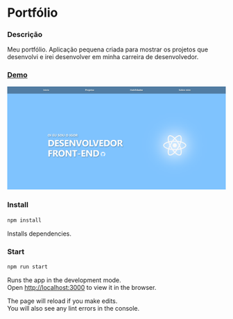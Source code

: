 # Portfólio
### Descrição
Meu portfólio. Aplicação pequena criada para mostrar os projetos que desenvolvi e irei desenvolver em minha carreira de desenvolvedor.
### [Demo](https://igor-ca.github.io/my-portfolio/)
[![Demo](https://raw.githubusercontent.com/Igor-CA/my-portfolio/master/src/assets/portfolio-demo.png)
](https://igor-ca.github.io/My-portfolio/)

### Install

```sh
npm install
```

Installs dependencies.

### Start

```sh
npm run start
```

Runs the app in the development mode.<br /> Open
[http://localhost:3000](http://localhost:3000) to view it in the browser.

The page will reload if you make edits.<br /> You will also see any lint errors
in the console.

